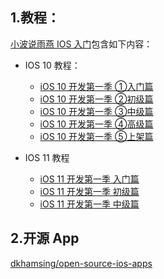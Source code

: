 
## 1.教程：

[小波说雨燕 IOS 入门](http://xiaoboswift.com/search?q=ios)包含如下内容：

* IOS 10 教程：
	* [iOS 10 开发第一季 ①入门篇](http://xiaoboswift.com/course/39)
	* [iOS 10 开发第一季 ②初级篇](http://xiaoboswift.com/my/course/40)
	* [iOS 10 开发第一季 ③中级篇](http://xiaoboswift.com/course/42)
	* [iOS 10 开发第一季 ④高级篇](http://xiaoboswift.com/course/43)
	* [iOS 10 开发第一季 ⑤上架篇](http://xiaoboswift.com/my/course/44)
	
* IOS 11 教程	
	* [iOS 11 开发第一季 入门篇](http://xiaoboswift.com/my/course/89)
	* [iOS 11 开发第一季 初级篇](http://xiaoboswift.com/course/90)
	* [iOS 11 开发第一季 中级篇](http://xiaoboswift.com/course/91)


## 2.开源 App

[dkhamsing/open-source-ios-apps](https://github.com/dkhamsing/open-source-ios-apps?utm_source=gold_browser_extension#tasks)